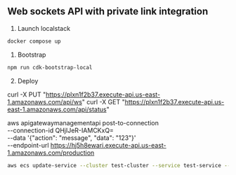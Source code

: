 ## Web sockets API with private link integration

1. Launch localstack

```bash
docker compose up
```

1. Bootstrap

```bash
npm run cdk-bootstrap-local
```

2. Deploy


curl -X PUT "https://plxn1f2b37.execute-api.us-east-1.amazonaws.com/api/ws"
curl -X GET "https://plxn1f2b37.execute-api.us-east-1.amazonaws.com/api/status"


aws apigatewaymanagementapi post-to-connection \
--connection-id QHjIJeR-IAMCKxQ= \
--data '{"action": "message", "data": "123"}' \
--endpoint-url https://hj5h8ewari.execute-api.us-east-1.amazonaws.com/production



```sh
aws ecs update-service --cluster test-cluster --service test-service --force-new-deployment
```